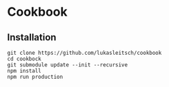 # Cookbook

## Installation

```
git clone https://github.com/lukasleitsch/cookbook
cd cookbock
git submodule update --init --recursive
npm install
npm run production
```
